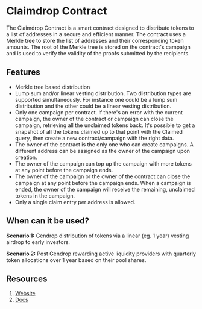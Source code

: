 # Claimdrop Contract

The Claimdrop Contract is a smart contract designed to distribute tokens to a list of addresses in a secure and 
efficient manner. The contract uses a Merkle tree to store the list of addresses and their corresponding token amounts. 
The root of the Merkle tree is stored on the contract's campaign and is used to verify the validity of the proofs 
submitted by the recipients.

## Features

- Merkle tree based distribution
- Lump sum and/or linear vesting distribution. Two distribution types are supported simultaneously. For instance one 
could be a lump sum distribution and the other could be a linear vesting distribution.
- Only one campaign per contract. If there's an error with the current campaign, the owner of the contract or campaign 
can close the campaign, retrieving all the unclaimed tokens back. It's possible to get a snapshot of all the tokens claimed 
up to that point with the Claimed query, then create a new contract/campaign with the right data.
- The owner of the contract is the only one who can create campaigns. A different address can be assigned as the owner
of the campaign upon creation.
- The owner of the campaign can top up the campaign with more tokens at any point before the campaign ends.
- The owner of the campaign or the owner of the contract can close the campaign at any point before the campaign ends. 
When a campaign is ended, the owner of the campaign will receive the remaining, unclaimed tokens in the campaign.
- Only a single claim entry per address is allowed.

## When can it be used?

**Scenario 1:** Gendrop distribution of tokens via a linear (eg. 1 year) vesting airdrop to early investors.

**Scenario 2:** Post Gendrop rewarding active liquidity providers with quarterly token allocations over 1 year based on their pool shares.

## Resources

1. [Website](https://mantra.zone/)
2. [Docs](https://docs.mantrachain.io/mantra-smart-contracts/claimdrop_contract)
